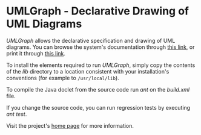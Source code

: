 # UMLGraph - Declarative Drawing of UML Diagrams

*UMLGraph* allows the declarative specification and drawing of
UML  diagrams.
You can browse the system's documentation
through [this link](http://www.spinellis.gr/umlgraph/doc/index.html),
or print it through [this link](http://www.spinellis.gr/umlgraph/doc/indexw.html).

To install the elements required to run *UMLGraph*, simply copy
the contents of the *lib* directory to a location consistent with
your installation's conventions (for example to `/usr/local/lib`).

To compile the Java doclet from the source code run *ant* on the
*build.xml* file.

If you change the source code, you can run regression tests by
executing *ant test*.

Visit the project's [home page](http://www.spinellis.gr/umlgraph) for more information.

